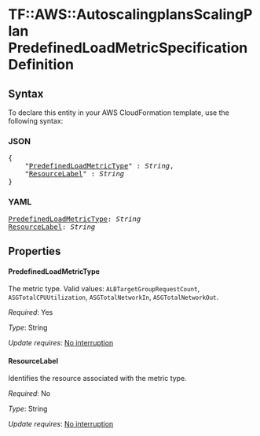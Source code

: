 # TF::AWS::AutoscalingplansScalingPlan PredefinedLoadMetricSpecificationDefinition

## Syntax

To declare this entity in your AWS CloudFormation template, use the following syntax:

### JSON

<pre>
{
    "<a href="#predefinedloadmetrictype" title="PredefinedLoadMetricType">PredefinedLoadMetricType</a>" : <i>String</i>,
    "<a href="#resourcelabel" title="ResourceLabel">ResourceLabel</a>" : <i>String</i>
}
</pre>

### YAML

<pre>
<a href="#predefinedloadmetrictype" title="PredefinedLoadMetricType">PredefinedLoadMetricType</a>: <i>String</i>
<a href="#resourcelabel" title="ResourceLabel">ResourceLabel</a>: <i>String</i>
</pre>

## Properties

#### PredefinedLoadMetricType

The metric type. Valid values: `ALBTargetGroupRequestCount`, `ASGTotalCPUUtilization`, `ASGTotalNetworkIn`, `ASGTotalNetworkOut`.

_Required_: Yes

_Type_: String

_Update requires_: [No interruption](https://docs.aws.amazon.com/AWSCloudFormation/latest/UserGuide/using-cfn-updating-stacks-update-behaviors.html#update-no-interrupt)

#### ResourceLabel

Identifies the resource associated with the metric type.

_Required_: No

_Type_: String

_Update requires_: [No interruption](https://docs.aws.amazon.com/AWSCloudFormation/latest/UserGuide/using-cfn-updating-stacks-update-behaviors.html#update-no-interrupt)

